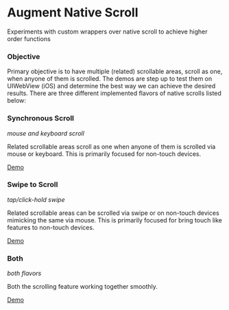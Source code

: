 # Augment Native Scroll
Experiments with custom wrappers over native scroll to achieve higher order functions

### Objective
Primary objective is to have multiple (related) scrollable areas, scroll as one, when anyone of them is scrolled. The demos are step up to test them on UIWebView (iOS) and determine the best way we can achieve the desired results. There are three different implemented flavors of native scrolls listed below:

### Synchronous Scroll
_mouse and keyboard scroll_

Related scrollable areas scroll as one when anyone of them is scrolled via mouse or keyboard. This is primarily focused for non-touch devices.

[Demo](https://iamvijaydev.github.io/augment-native-scroll/#/synchronous-scroll)

### Swipe to Scroll
_tap/click-hold swipe_

Related scrollable areas can be scrolled via swipe or on non-touch devices mimicking the same via mouse. This is primarily focused for bring touch like features to non-touch devices.

[Demo](https://iamvijaydev.github.io/augment-native-scroll/#/swipe-to-scroll)

### Both
_both flavors_

Both the scrolling feature working together smoothly.

[Demo](https://iamvijaydev.github.io/augment-native-scroll/#/synchronous-scroll-swipe)
